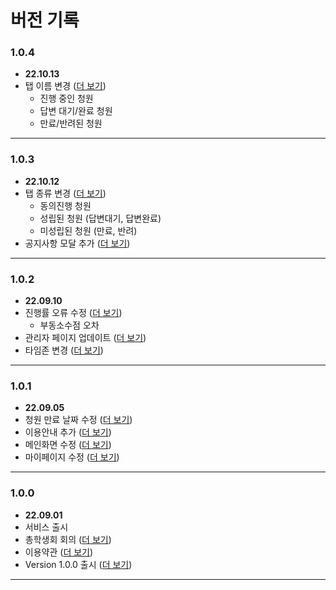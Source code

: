 # 버전 기록

### 1.0.4
* **22.10.13**
* 탭 이름 변경 ([더 보기](https://github.com/smu-nity/SMU-Petition/issues/277))
  - 진행 중인 청원
  - 답변 대기/완료 청원
  - 만료/반려된 청원
---

### 1.0.3
* **22.10.12**
* 탭 종류 변경 ([더 보기](https://github.com/smu-nity/SMU-Petition/issues/272))
  - 동의진행 청원
  - 성립된 청원 (답변대기, 답변완료)
  - 미성립된 청원 (만료, 반려)
* 공지사항 모달 추가 ([더 보기](https://github.com/smu-nity/SMU-Petition/issues/274))
---

### 1.0.2
* **22.09.10**
* 진행률 오류 수정 ([더 보기](https://github.com/smu-nity/SMU-Petition/issues/262))
  * 부동소수점 오차
* 관리자 페이지 업데이트 ([더 보기](https://github.com/smu-nity/SMU-Petition/issues/255))
* 타임존 변경 ([더 보기](https://github.com/smu-nity/SMU-Petition/issues/251))
---

### 1.0.1
* **22.09.05**
* 청원 만료 날짜 수정 ([더 보기](https://github.com/smu-nity/SMU-Petition/issues/242))
* 이용안내 추가 ([더 보기](https://github.com/smu-nity/SMU-Petition/issues/243))
* 메인화면 수정 ([더 보기](https://github.com/smu-nity/SMU-Petition/issues/244))
* 마이페이지 수정 ([더 보기](https://github.com/smu-nity/SMU-Petition/issues/247))
---

### 1.0.0
* **22.09.01**
* 서비스 출시
* 총학생회 회의 ([더 보기](https://github.com/smu-nity/SMU-Petition/issues/181))
* 이용약관 ([더 보기](https://github.com/smu-nity/SMU-Petition/issues/217))
* Version 1.0.0 출시 ([더 보기](https://github.com/smu-nity/SMU-Petition/issues/221))
---
